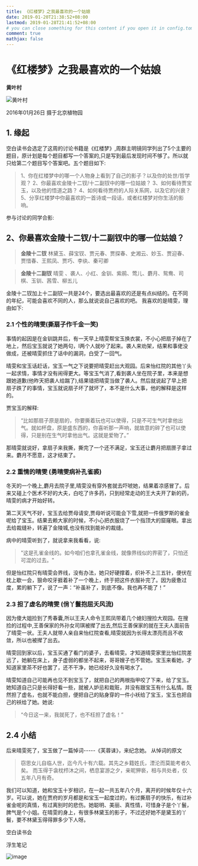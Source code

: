 ```yaml
---
title: 《红楼梦》之我最喜欢的一个姑娘
date: 2019-01-20T21:38:52+08:00
lastmod: 2019-01-28T21:41:52+08:00
# you can close something for this content if you open it in config.toml.
comment: true
mathjax: false
---
```


# 《红楼梦》之我最喜欢的一个姑娘

**黄叶村**

![黄叶村](https://www.dennisthink.com/wp-content/uploads/2019/09/cao_xue_qin.jpg)

2016年01月26日 摄于北京植物园

## 1. 缘起

空白读书会选定了这周的讨论书籍是《红楼梦》,周群主明镜同学列出了5个主要的题目，原计划是每个题目都写一个答案的,只是写到最后发现时间不够了。所以就只给第二个题目写个答案吧。五个题目如下:

>1、你在红楼梦中的哪一个人物身上看到了自己的影子？以及你的处世/哲学观？
2、你最喜欢金陵十二钗/十二副钗中的哪一位姑娘？
3、如何看待贾宝玉，以及他的悟道之路？
4、如何看待贾府的人际关系网，以及它的兴衰？
5、分享红楼梦中你最喜欢的一首诗或一段话，或者红楼梦对你生活的影响。

参与讨论的同学合影:


## 2、你最喜欢金陵十二钗/十二副钗中的哪一位姑娘？

> **金陵十二钗** 
> 林黛玉、薛宝钗、贾元春、贾探春、史湘云、妙玉、贾迎春、贾惜春、王熙凤、贾巧、李纨、秦可卿

> **金陵十二副钗** 
> 晴雯 、袭人、小红、金钏、紫鹃、莺儿、麝月、鸳鸯、司棋、玉钏、茜雪、柳五儿

金陵十二钗加上十二副钗一共是24个，要选出最喜欢的还是有点纠结的。在不同的年纪，可能会喜欢不同的人，那么就说说自己喜欢的吧。
我喜欢的是晴雯，理由如下:

### 2.1 个性的晴雯(撕扇子作千金一笑)

事情的起因是在金钏跳井后，有一天早上晴雯帮宝玉换衣裳，不小心把扇子掉在了地上，然后宝玉就说了她两句，l两个人就吵了起来。袭人来劝架，结果和事佬没做成，还被晴雯抓住了话中的漏洞，白受了一回气。

晴雯和宝玉话赶话，宝玉一气之下说要把晴雯赶出大观园。后来怡红院的其他丫头一起求情，事情才没有闹得更大。等宝玉气消了,看到袭人坐在院子里，本来是想跟她道歉(他昨天把袭人给踹了),结果错把晴雯当做了袭人。然后就说起了早上把扇子跌了的事情，宝玉就说扇子坏了就坏了，本不是什么大事，他的解释是这样的。

贾宝玉的解释:
> “比如那扇子原是扇的，你要撕着玩也可以使得，只是不可生气时拿他出气。就如杯盘，原是盛东西的，你喜听那一声响，就故意的碎了也可以使得，只是别在生气时拿他出气。这就是爱物了。”

那晴雯就说好，拿扇子来我撕，撕完了一个还不满足，宝玉还让麝月把扇匣子拿过来。麝月不愿意，这才结束了。

### 2.2 重情的晴雯 (勇晴雯病补孔雀裘)

冬天的一个晚上,麝月去院子里,晴雯没有穿外套就去吓唬她，结果着凉感冒了。后来又碰上个医术不好的大夫，白吃了许多药，只到经常走动的王大夫开了新的药，晴雯的病才开始好转。

第二天天气不好，宝玉去给贾母请安,贾母听说可能会下雪,就把一件俄罗斯的雀金呢给了宝玉。结果去赖大家的时候，不小心把衣服烧了一个指顶大的窟窿眼。拿出去给裁缝补，转遍了金陵城,也没有找到能补的裁缝。

病中的晴雯听到了，就说拿来我看看，说:
> "这是孔雀金线的。如今咱们也拿孔雀金线，就像界线似的界密了，只怕还可混的过去。"

但是怡红院只有晴雯会界线，没有办法，她只好硬撑着，织补不上三五针，便伏在枕上歇一会，狠命咬牙捱着补了一个晚上，终于把这件衣服补完了。因为疲惫过度，累的躺下了，说了一声：“补虽补了，到底不像。我也再不能了！”

### 2.3 担了虚名的晴雯 (俏丫鬟抱屈夭风流)

因为傻大姐捡到了秀春囊,所以王夫人命令王熙凤带着几个媳妇搜捡大观园。在搜捡的过程中,王善保家的外孙女司琪被撵了出去,然后王善保家的就在王夫人面前告了晴雯一状。王夫人就带人亲自来怡红院查看,晴雯就因为长得太漂亮而且不收敛，所以也被撵了出去。

晴雯回到家以后，宝玉买通了看门的婆子，去看晴雯。才知道晴雯家里比怡红院差远了，她躺在床上，身子虚弱的都坐不起来，哥哥嫂子也不管她。宝玉来看她，才知道家里茶不好也罢了，还不干净，她已经好久没有喝水了。

晴雯知道自己可能再也见不到宝玉了，就把自己的两根指甲咬了下来，给了宝玉。她知道自己只是长得好看一些，就被人妒忌和栽赃，并没有跟宝玉有什么私情。既然担了虚名，也就不能白担，便把自己的贴身穿的一件小袄给了宝玉，宝玉也把自己的袄给了她。她说:
> “今日这一来，我就死了，也不枉担了虚名！”

## 2.4 小结

后来晴雯死了，宝玉做了一篇悼词-----《芙蓉诔》，来纪念她。
从悼词的原文 
> 窃思女儿自临人世，迄今凡十有六载。其先之乡籍姓氏，湮沦而莫能考者久矣。
而玉得于衾枕栉沐之间，栖息宴游之夕，亲昵狎亵，相与共处者，仅五年八月有奇。

我们可以知道，她和宝玉十岁相识，在一起一共五年八个月，离开的时候年仅十六岁。可以说，她在贾府的岁月都是和宝玉一起度过的，有过撕扇子的快乐，有过补雀金呢的真情，有过离别时的悲伤。她聪明、美丽、真性情，可惜身子是个丫鬟，脾气是个小姐。在晴雯的身上，有很多林黛玉的影子，不过还好她不是黛玉的丫鬟，要不林黛玉得得罪多少下人呀。


空白读书会


浮生笔记

![image](https://mmbiz.qpic.cn/mmbiz_jpg/IDHaWiaS8DJpDWaY4ZNTpQR4riciaVTEqPkpwGNwbmUxHUjv8licNxNlD9IEia7rCb8KYibdRWCiamYGRfetNW1CyqWTQ/0?wx_fmt=jpeg)
